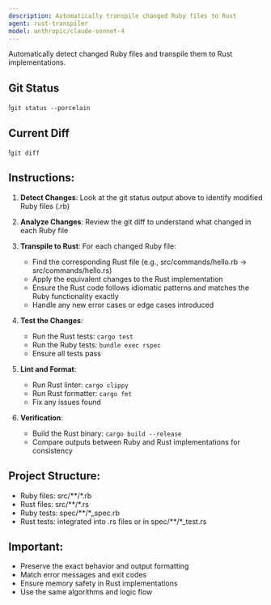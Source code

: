 ```yaml
---
description: Automatically transpile changed Ruby files to Rust
agent: rust-transpiler
model: anthropic/claude-sonnet-4
---
```


Automatically detect changed Ruby files and transpile them to Rust implementations.

## Git Status
!`git status --porcelain`

## Current Diff
!`git diff`

## Instructions:

1. **Detect Changes**: Look at the git status output above to identify modified Ruby files (.rb)
2. **Analyze Changes**: Review the git diff to understand what changed in each Ruby file
3. **Transpile to Rust**: For each changed Ruby file:
   - Find the corresponding Rust file (e.g., src/commands/hello.rb → src/commands/hello.rs)
   - Apply the equivalent changes to the Rust implementation
   - Ensure the Rust code follows idiomatic patterns and matches the Ruby functionality exactly
   - Handle any new error cases or edge cases introduced

4. **Test the Changes**:
   - Run the Rust tests: `cargo test`
   - Run the Ruby tests: `bundle exec rspec`
   - Ensure all tests pass

5. **Lint and Format**:
   - Run Rust linter: `cargo clippy`
   - Run Rust formatter: `cargo fmt`
   - Fix any issues found

6. **Verification**:
   - Build the Rust binary: `cargo build --release`
   - Compare outputs between Ruby and Rust implementations for consistency

## Project Structure:
- Ruby files: src/**/*.rb
- Rust files: src/**/*.rs
- Ruby tests: spec/**/*_spec.rb
- Rust tests: integrated into .rs files or in spec/**/*_test.rs

## Important:
- Preserve the exact behavior and output formatting
- Match error messages and exit codes
- Ensure memory safety in Rust implementations
- Use the same algorithms and logic flow